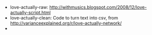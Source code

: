 - love-actually-raw: http://withmusics.blogspot.com/2008/12/love-actually-script.html
- love-actually-clean: Code to turn text into csv, from http://varianceexplained.org/r/love-actually-network/
-  